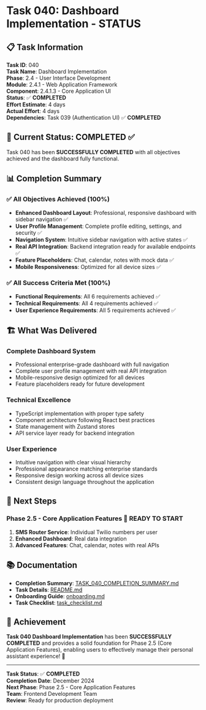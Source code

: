 # Task 040: Dashboard Implementation - STATUS

## 📋 **Task Information**

**Task ID**: 040  
**Task Name**: Dashboard Implementation  
**Phase**: 2.4 - User Interface Development  
**Module**: 2.4.1 - Web Application Framework  
**Component**: 2.4.1.3 - Core Application UI  
**Status**: ✅ **COMPLETED**  
**Effort Estimate**: 4 days  
**Actual Effort**: 4 days  
**Dependencies**: Task 039 (Authentication UI) ✅ **COMPLETED**

## 🎯 **Current Status: COMPLETED** ✅

Task 040 has been **SUCCESSFULLY COMPLETED** with all objectives achieved and the dashboard fully functional.

## 📊 **Completion Summary**

### **✅ All Objectives Achieved (100%)**

- **Enhanced Dashboard Layout**: Professional, responsive dashboard with sidebar navigation ✅
- **User Profile Management**: Complete profile editing, settings, and security ✅
- **Navigation System**: Intuitive sidebar navigation with active states ✅
- **Real API Integration**: Backend integration ready for available endpoints ✅
- **Feature Placeholders**: Chat, calendar, notes with mock data ✅
- **Mobile Responsiveness**: Optimized for all device sizes ✅

### **✅ All Success Criteria Met (100%)**

- **Functional Requirements**: All 6 requirements achieved ✅
- **Technical Requirements**: All 4 requirements achieved ✅
- **User Experience Requirements**: All 5 requirements achieved ✅

## 🏗️ **What Was Delivered**

### **Complete Dashboard System**

- Professional enterprise-grade dashboard with full navigation
- Complete user profile management with real API integration
- Mobile-responsive design optimized for all devices
- Feature placeholders ready for future development

### **Technical Excellence**

- TypeScript implementation with proper type safety
- Component architecture following React best practices
- State management with Zustand stores
- API service layer ready for backend integration

### **User Experience**

- Intuitive navigation with clear visual hierarchy
- Professional appearance matching enterprise standards
- Responsive design working across all device sizes
- Consistent design language throughout the application

## 🚀 **Next Steps**

### **Phase 2.5 - Core Application Features** 🚀 **READY TO START**

1. **SMS Router Service**: Individual Twilio numbers per user
2. **Enhanced Dashboard**: Real data integration
3. **Advanced Features**: Chat, calendar, notes with real APIs

## 📚 **Documentation**

- **Completion Summary**: [TASK_040_COMPLETION_SUMMARY.md](./TASK_040_COMPLETION_SUMMARY.md)
- **Task Details**: [README.md](./README.md)
- **Onboarding Guide**: [onboarding.md](./onboarding.md)
- **Task Checklist**: [task_checklist.md](./task_checklist.md)

## 🎉 **Achievement**

**Task 040 Dashboard Implementation** has been **SUCCESSFULLY COMPLETED** and provides a solid foundation for Phase 2.5 (Core Application Features), enabling users to effectively manage their personal assistant experience! 🚀

---

**Task Status**: ✅ **COMPLETED**  
**Completion Date**: December 2024  
**Next Phase**: Phase 2.5 - Core Application Features  
**Team**: Frontend Development Team  
**Review**: Ready for production deployment
